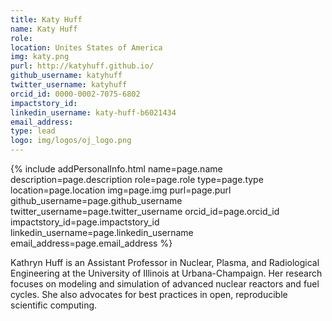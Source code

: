```yaml
---
title: Katy Huff
name: Katy Huff
role:
location: Unites States of America
img: katy.png
purl: http://katyhuff.github.io/
github_username: katyhuff
twitter_username: katyhuff
orcid_id: 0000-0002-7075-6802
impactstory_id:
linkedin_username: katy-huff-b6021434
email_address:
type: lead
logo: img/logos/oj_logo.png
---
```


<!--HTML / LIQUID stuff to render picture and links  -->
{% include addPersonalInfo.html name=page.name description=page.description role=page.role type=page.type location=page.location img=page.img purl=page.purl github_username=page.github_username twitter_username=page.twitter_username orcid_id=page.orcid_id impactstory_id=page.impactstory_id linkedin_username=page.linkedin_username email_address=page.email_address %}

<!-- START OF FREE MARKDOWN  -->
Kathryn Huff is an Assistant Professor in Nuclear, Plasma, and Radiological Engineering at the University of Illinois at Urbana-Champaign. Her research focuses on modeling and simulation of advanced nuclear reactors and fuel cycles. She also advocates for best practices in open, reproducible scientific computing.    

